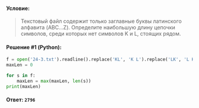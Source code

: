 #### Условие:

> Текстовый файл содержит только заглавные буквы латинского алфавита (ABC…Z). 
> Определите наибольшую длину цепочки символов, среди которых нет символов K и L, стоящих рядом.

#### Решение #1 (Python):
```python
f = open('24-3.txt').readline().replace('KL', 'K L').replace('LK', 'L K').split(' ')
maxLen = 0

for s in f:
    maxLen = max(maxLen, len(s))
print(maxLen)
```

#### Ответ: `2796`
